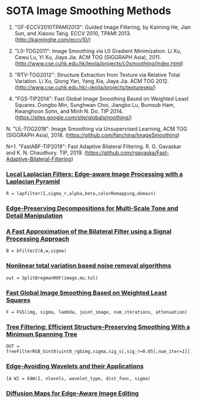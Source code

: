 # SOTA Image Smoothing Methods


1. "GF-ECCV2010TPAMI2013": Guided Image Filtering, by Kaiming He, Jian Sun, and Xiaoou Tang. ECCV 2010, TPAMI 2013. (http://kaiminghe.com/eccv10/)

2. "L0-TOG2011": Image Smoothing via L0 Gradient Minimization. Li Xu, Cewu Lu, Yi Xu, Jiaya Jia. ACM TOG (SIGGRAPH Asia), 2011. (http://www.cse.cuhk.edu.hk/leojia/projects/L0smoothing/index.html)

3. "RTV-TOG2012": Structure Extraction from Texture via Relative Total Variation. Li Xu, Qiong Yan, Yang Xia, Jiaya Jia. ACM TOG 2012. (http://www.cse.cuhk.edu.hk/~leojia/projects/texturesep/)

4. "FGS-TIP2014": Fast Global Image Smoothing Based on Weighted Least Squares. Dongbo Min, Sunghwan Choi, Jiangbo Lu, Bumsub Ham, Kwanghoon Sohn, and Minh N. Do. TIP 2014. (https://sites.google.com/site/globalsmoothing/)

N. "UL-TOG2018": Image Smoothing via Unsupervised Learning, ACM TOG (SIGGRAPH Asia), 2018. (https://github.com/fqnchina/ImageSmoothing)

N+1. "FastABF-TIP2019": Fast Adaptive Bilateral Filtering. R. G. Gavaskar and K. N. Chaudhury. TIP, 2019. (https://github.com/rgavaska/Fast-Adaptive-Bilateral-Filtering)


### [Local Laplacian Filters: Edge-aware Image Processing with a Laplacian Pyramid](http://people.csail.mit.edu/sparis/publi/2011/siggraph/)
```
R = lapfilter(I,sigma_r,alpha,beta,colorRemapping,domain)
```
### [Edge-Preserving Decompositions for Multi-Scale Tone and Detail Manipulation](http://www.cs.huji.ac.il/~danix/epd/)

### [A Fast Approximation of the Bilateral Filter using a Signal Processing Approach](http://people.csail.mit.edu/sparis/bf/)
```
B = bfilter2(A,w,sigma)
```

### [Nonlinear total variation based noise removal algorithms](http://en.wikipedia.org/wiki/Total_variation_denoising)
```
out = SplitBregmanROF(image,mu,tol)
```

### [Fast Global Image Smoothing Based on Weighted Least Squares](https://sites.google.com/site/globalsmoothing/)
```
F = FGS(img, sigma, lambda, joint_image, num_iterations, attenuation)
```

### [Tree Filtering: Efficient Structure-Preserving Smoothing With a Minimum Spanning Tree](https://sites.google.com/site/linchaobao/home)
```
OUT = TreeFilterRGB_Uint8(uint8_rgbimg,sigma,sig_s[,sig_r=0.05[,num_iter=1]])
```
### [Edge-Avoiding Wavelets and their Applications](http://www.cs.huji.ac.il/~raananf/projects/eaw/)
```
[A W] = EAW(I, nlevels, wavelet_type, dist_func, sigma)
```
### [Diffusion Maps for Edge-Aware Image Editing](http://www.cs.huji.ac.il/labs/cglab/projects/diffmaps/)
```
